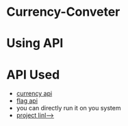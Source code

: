 # Currency-Conveter
# Using API
# API Used
- [currency api](https://github.com/fawazahmed0/currency-api)
- [flag api](https://flagsapi.com/)
- you can directly run it on you system
- [project linl-->]( https://adityab1179.github.io/Currency-Conveter/)
